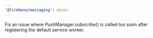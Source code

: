 ```yaml
---
'@firebase/messaging': minor
---
```


Fix an issue where PushManager.subscribe() is called too soon after registering the default service worker.

